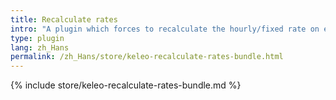 ```yaml
---
title: Recalculate rates
intro: "A plugin which forces to recalculate the hourly/fixed rate on every timesheet update"
type: plugin
lang: zh_Hans
permalink: /zh_Hans/store/keleo-recalculate-rates-bundle.html
---
```


{% include store/keleo-recalculate-rates-bundle.md %}
